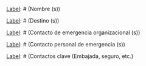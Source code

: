 [Name]: # (Memo de seguridad de viaje)

[Type]: # (screen)
[Name]: # (Nombres / Fechas)

[Type]: # (text_area)
[Name]: # (s)
[Label]: # (Nombre (s))

[Type]: # (text_area)
[Name]: # (travel-dates)
[Label]: # (Fechas de viaje)

[Type]: # (screen)
[Name]: # (Destino / Propósito)

[Type]: # (text_area)
[Name]: # (destination-s)
[Label]: # (Destino (s))

[Type]: # (text_area)
[Name]: # (purpose)
[Label]: # (Propósito)

[Type]: # (screen)
[Name]: # (Itinerario / Viaje)

[Type]: # (text_area)
[Name]: # (itinerary)
[Label]: # (Itinerario)

[Type]: # (text_area)
[Name]: # (travel-flight-information)
[Label]: # (Información de viaje / vuelo)

[Type]: # (screen)
[Name]: # (Inmigración / Teléfonos)

[Type]: # (text_area)
[Name]: # (immigration-requirements)
[Label]: # (Requisitos de inmigración)

[Type]: # (text_area)
[Name]: # (important-phone-numbers)
[Label]: # (Números telefónicos importantes)

[Type]: # (screen)
[Name]: # (Organizacional / Procedimientos)

[Type]: # (text_area)
[Name]: # (organisational-emergency-contact-s)
[Label]: # (Contacto de emergencia organizacional (s))

[Type]: # (text_area)
[Name]: # (check-in-procedure)
[Label]: # (Procedimiento de registro)

[Type]: # (screen)
[Name]: # (Personal / Médico)

[Type]: # (text_area)
[Name]: # (personal-emergency-contact-s)
[Label]: # (Contacto personal de emergencia (s))

[Type]: # (text_area)
[Name]: # (medical-information)
[Label]: # (Información médica)

[Type]: # (screen)
[Name]: # (Físico / Digital)

[Type]: # (text_area)
[Name]: # (physical-security-situation)
[Label]: # (Situación de seguridad física)

[Type]: # (text_area)
[Name]: # (digital-security-situation)
[Label]: # (Situación de seguridad digital)

[Type]: # (screen)
[Name]: # (Contactos clave / Otro)

[Type]: # (text_area)
[Name]: # (key-contacts-embassy-insurance)
[Label]: # (Contactos clave (Embajada, seguro, etc.)

[Type]: # (text_area)
[Name]: # (notes)
[Label]: # (Otras notas)